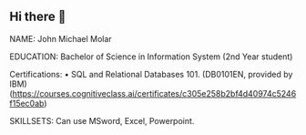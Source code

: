 ## Hi there 👋

NAME: 
John Michael Molar

EDUCATION: 
Bachelor of Science in Information System (2nd Year student)

Certifications:
• SQL and Relational Databases 101. (DB0101EN, provided by IBM)(https://courses.cognitiveclass.ai/certificates/c305e258b2bf4d40974c5246f15ec0ab)

SKILLSETS:
Can use MSword, Excel, Powerpoint.

<!--
**Jmmolar/Jmmolar** is a ✨ _special_ ✨ repository because its `README.md` (this file) appears on your GitHub profile.

Here are some ideas to get you started:

- 🔭 I’m currently working on ...
- 🌱 I’m currently learning ...
- 👯 I’m looking to collaborate on ...
- 🤔 I’m looking for help with ...
- 💬 Ask me about ...
- 📫 How to reach me: ...
- 😄 Pronouns: ...
- ⚡ Fun fact: ...
-->
